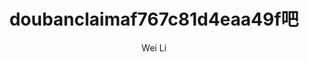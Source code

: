 ---
title: doubanclaimaf767c81d4eaa49f吧
author: Wei Li
layout: post
categories:
  - 闲心碎语
tags:
  - 健身
---